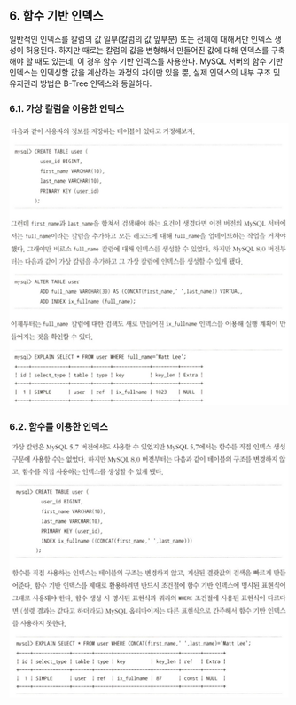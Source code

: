 ## 6. 함수 기반 인덱스
일반적인 인덱스를 칼럼의 값 일부(칼럼의 값 앞부분) 또는 전체에 대해서만 인덱스 생성이 허용된다. 하지만 때로는 칼럼의 값을 변형해서 만들어진 값에 대해 인덱스를 구축해야 할 때도 있는데, 이 경우 함수 기반 인덱스를 사용한다.
MySQL 서버의 함수 기반 인덱스는 인덱싱할 값을 계산하는 과정의 차이만 있을 뿐, 실제 인덱스의 내부 구조 및 유지관리 방법은 B-Tree 인덱스와 동일하다.

### 6.1. 가상 칼럼을 이용한 인덱스
![alt text](./img/image6_0.png)

### 6.2. 함수를 이용한 인덱스
![alt text](./img/image6_1.png)